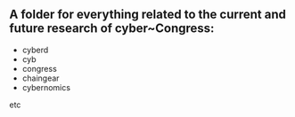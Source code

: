 ## A folder for everything related to the current and future research of cyber~Congress:

- cyberd
- cyb
- congress
- chaingear
- cybernomics

etc
